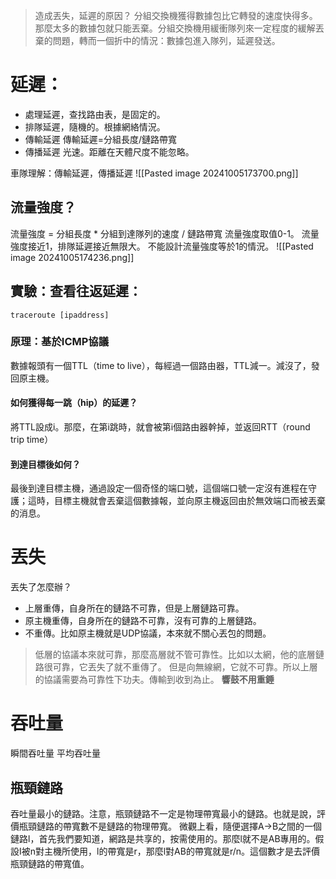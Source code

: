 > 造成丟失，延遲的原因？
> 分組交換機獲得數據包比它轉發的速度快得多。那麼太多的數據包就只能丟棄。分組交換機用緩衝隊列來一定程度的緩解丟棄的問題，轉而一個折中的情況：數據包進入隊列，延遲發送。

# 延遲：
- 處理延遲，查找路由表，是固定的。
- 排隊延遲，隨機的。根據網絡情況。
- 傳輸延遲
傳輸延遲=分組長度/鏈路帶寬
- 傳播延遲
光速。距離在天體尺度不能忽略。

車隊理解：傳輸延遲，傳播延遲
![[Pasted image 20241005173700.png]]

## 流量強度？

流量強度 = 分組長度 * 分組到達隊列的速度 / 鏈路帶寬
流量強度取值0-1。
流量強度接近1，排隊延遲接近無限大。
不能設計流量強度等於1的情況。
![[Pasted image 20241005174236.png]]

## 實驗：查看往返延遲：
```shell
traceroute [ipaddress]
```
### 原理：基於ICMP協議

數據報頭有一個TTL（time to live），每經過一個路由器，TTL減一。減沒了，發回原主機。

#### 如何獲得每一跳（hip）的延遲？
將TTL設成i。那麼，在第i跳時，就會被第i個路由器幹掉，並返回RTT（round trip time）
#### 到達目標後如何？
最後到達目標主機，通過設定一個奇怪的端口號，這個端口號一定沒有進程在守護；這時，目標主機就會丟棄這個數據報，並向原主機返回由於無效端口而被丟棄的消息。

# 丟失

丟失了怎麼辦？
- 上層重傳，自身所在的鏈路不可靠，但是上層鏈路可靠。
- 原主機重傳，自身所在的鏈路不可靠，沒有可靠的上層鏈路。
- 不重傳。比如原主機就是UDP協議，本來就不關心丟包的問題。
>低層的協議本來就可靠，那麼高層就不管可靠性。比如以太網，他的底層鏈路很可靠，它丟失了就不重傳了。
   但是向無線網，它就不可靠。所以上層的協議需要為可靠性下功夫。傳輸到收到為止。
>**響鼓不用重錘**

# 吞吐量
瞬間吞吐量
平均吞吐量

## 瓶頸鏈路
吞吐量最小的鏈路。注意，瓶頸鏈路不一定是物理帶寬最小的鏈路。也就是說，評價瓶頸鏈路的帶寬數不是鏈路的物理帶寬。
微觀上看，隨便選擇A->B之間的一個鏈路l，首先我們要知道，網路是共享的，按需使用的。那麼l就不是AB專用的。假設I被n對主機所使用，l的帶寬是r，那麼l對AB的帶寬就是r/n。這個數才是去評價瓶頸鏈路的帶寬值。